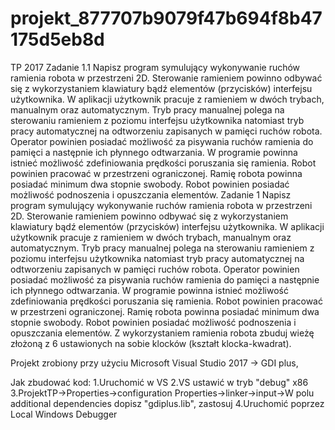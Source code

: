 # projekt_877707b9079f47b694f8b47175d5eb8d
TP 2017
Zadanie 1.1
Napisz  program  symulujący  wykonywanie  ruchów  ramienia  robota  w  przestrzeni  2D.  Sterowanie 
ramieniem powinno odbywać się z wykorzystaniem klawiatury bądź elementów (przycisków) interfejsu 
użytkownika.  W  aplikacji  użytkownik  pracuje  z  ramieniem  w
dwóch   trybach,   manualnym   oraz 
automatycznym.   Tryb   pracy   manualnej   polega   na   sterowaniu   ramieniem   z   poziomu   interfejsu 
użytkownika natomiast tryb pracy automatycznej na odtworzeniu zapisanych w pamięci ruchów robota.
Operator powinien posiadać możliwość za
pisywania ruchów ramienia do pamięci a następnie ich 
płynnego odtwarzania. W programie powinna istnieć możliwość zdefiniowania prędkości poruszania się 
ramienia. 
Robot  powinien  pracować  w  przestrzeni  ograniczonej.  Ramię  robota  powinna  posiadać 
minimum  dwa 
stopnie  swobody.
Robot  powinien  posiadać  możliwość  podnoszenia  i  opuszczania 
elementów. Zadanie 1
Napisz  program  symulujący  wykonywanie  ruchów  ramienia  robota  w  przestrzeni  2D.  Sterowanie 
ramieniem powinno odbywać się z wykorzystaniem klawiatury bądź elementów (przycisków) interfejsu 
użytkownika.  W  aplikacji  użytkownik  pracuje  z  ramieniem  w
dwóch   trybach,   manualnym   oraz 
automatycznym.   Tryb   pracy   manualnej   polega   na   sterowaniu   ramieniem   z   poziomu   interfejsu 
użytkownika natomiast tryb pracy automatycznej na odtworzeniu zapisanych w pamięci ruchów robota.
Operator powinien posiadać możliwość za
pisywania ruchów ramienia do pamięci a następnie ich 
płynnego odtwarzania. W programie powinna istnieć możliwość zdefiniowania prędkości poruszania się 
ramienia. 
Robot  powinien  pracować  w  przestrzeni  ograniczonej.  Ramię  robota  powinna  posiadać 
minimum  dwa 
stopnie  swobody.
Robot  powinien  posiadać  możliwość  podnoszenia  i  opuszczania 
elementów. 
Z wykorzystaniem ramienia robota zbuduj wieżę złożoną z 6 ustawionych na sobie klocków
(kształt klocka-kwadrat). 

Projekt zrobiony przy użyciu Microsoft Visual Studio 2017 -> GDI plus,

Jak zbudować kod:
1.Uruchomić w VS
2.VS ustawić w tryb "debug" x86
3.ProjektTP->Properties->configuration Properties->linker->input->W polu additional dependencies dopisz "gdiplus.lib", zastosuj
4.Uruchomić poprzez Local Windows Debugger
